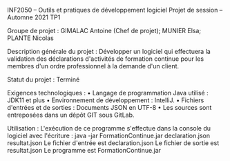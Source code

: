 INF2050 – Outils et pratiques de développement logiciel
Projet de session – Automne 2021
TP1

Groupe de projet :
GIMALAC Antoine (Chef de projet);
MUNIER Elsa;
PLANTE Nicolas


Description générale du projet :
Développer un logiciel qui effectuera la validation des déclarations d'activités de formation continue pour les membres d'un ordre professionnel à la demande d'un client.

Statut du projet :
Terminé

Exigences technologiques :
    • Langage de programmation Java utilisé : JDK11 et plus
    • Environnement de développement : IntelliJ.
    • Fichiers d'entrées et de sorties : Documents JSON en UTF-8
    • Les sources sont entreposées dans un dépôt GIT sous GitLab.

Utilisation : 
L'exécution de ce programme s'effectue dans la console du logiciel avec l'écriture :
    java -jar FormationContinue.jar declaration.json resultat.json
Le fichier d'entrée est declaration.json
Le fichier de sortie est resultat.json
Le programme est FormationContinue.jar
